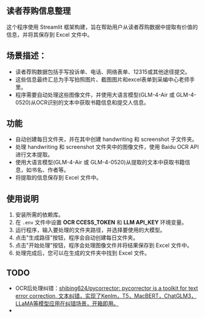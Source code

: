 ## 读者荐购信息整理
这个程序使用 Streamlit 框架构建，旨在帮助用户从读者荐购数据中提取有价值的信息，并将其保存到 Excel 文件中。

## 场景描述：
- 读者荐购数据包括手写投诉单、电话、网络表单、12315或其他途径提交。
- 这些信息最终汇总为手写拍照图片、截图图片和excel表单到采编中心老师手里。
- 程序需要自动处理这些图像文件，并使用大语言模型(GLM-4-Air 或 GLM-4-0520)从OCR识别的文本中获取书籍信息和提交人信息。

## 功能
- 自动创建每日文件夹，并在其中创建 handwriting 和 screenshot 子文件夹。
- 处理 handwriting 和 screenshot 文件夹中的图像文件，使用 Baidu OCR API 进行文本提取。
- 使用大语言模型(GLM-4-Air 或 GLM-4-0520)从提取的文本中获取书籍信息，如书名、作者等。
- 将提取的信息保存到 Excel 文件中。

## 使用说明
1. 安装所需的依赖库。
2. 在 `.env` 文件中设置 **OCR CCESS_TOKEN** 和 **LLM API_KEY** 环境变量。
3. 运行程序，输入要处理的文件夹路径，并选择要使用的大模型。
4. 点击"生成路径"按钮，程序会自动创建每日文件夹。
5. 点击"开始处理"按钮，程序会处理图像文件并将结果保存到 Excel 文件中。
6. 处理完成后，您可以在生成的文件夹中找到 Excel 文件。

## TODO
- OCR后处理纠错：[shibing624/pycorrector: pycorrector is a toolkit for text error correction. 文本纠错，实现了Kenlm，T5，MacBERT，ChatGLM3，LLaMA等模型应用在纠错场景，开箱即用。](https://github.com/shibing624/pycorrector)
- 